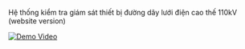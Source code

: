 Hệ thống kiểm tra giám sát thiết bị đường dây lưới điện cao thế 110kV (website version)

[![Demo Video]([assets/thumbnail.png)](https://www.youtube.com/](https://drive.google.com/file/d/1IA288KPcguj7WdXvz6VqhACEjmMKKsHV/view?usp=sharing))
